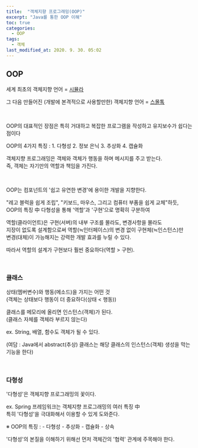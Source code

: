 ```yaml
---
title:  "객체지향 프로그래밍(OOP)"
excerpt: "Java를 통한 OOP 이해"
toc: true
categories:
  - OOP
tags:
  - 객체
last_modified_at: 2020. 9. 30. 05:02
---
```


## OOP

세계 최초의 객체지향 언어 = [<U>시뮬라</U>](https://ko.wikipedia.org/wiki/%EC%8B%9C%EB%AE%AC%EB%9D%BC)

그 다음 만들어진 (개발에 본격적으로 사용할만한) 객체지향 언어 = [<U>스몰톡</U>](https://ko.wikipedia.org/wiki/%EC%8A%A4%EB%AA%B0%ED%86%A0%ED%81%AC)

<br/>

OOP의 대표적인 장점은 특히 거대하고 복잡한 프로그램을 작성하고 유지보수가 쉽다는 점이다 

OOP의 4가지 특징 : 1. 다형성 2. 정보 은닉 3. 추상화 4. 캡슐화

객체지향 프로그래밍은 객체와 객체가 행동을 하며 메시지를 주고 받는다.  
즉, 객체는 자기만의 역할과 책임을 가진다.

<br/>

OOP는 컴포넌트의 '쉽고 유연한 변경'에 용이한 개발을 지향한다.

"레고 블럭을 쉽게 조립", "키보드, 마우스, 그리고 컴퓨터 부품을 쉽게 교체"하듯,  
OOP의 특징 中 다형성을 통해 '역할'과 '구현'으로 명확히 구분하여  

역할(클라이언트)은 구현(서버)의 내부 구조를 몰라도, 변경사항을 몰라도  
지장이 없도록 설계함으로써 역할(≒인터페이스)의 변경 없이 구현체(≒인스턴스)만  
변경(대체)이 가능해지는 강력한 개발 효과를 누릴 수 있다.

따라서 역할의 설계가 구현보다 훨씬 중요하다(역할 > 구현).

<br/>

### 클래스  

상태(멤버변수)와 행동(메소드)을 가지는 어떤 것  
(객체는 상태보다 행동이 더 중요하다(상태 < 행동))

클래스를 메모리에 올리면 인스턴스(객체)가 된다.  
(클래스 자체를 객체라 부르지 않는다)

ex. String, 배열, 함수도 객체가 될 수 있다.

(여담 : Java에서 abstract(추상) 클래스는 해당 클래스의 인스턴스(객체) 생성을 막는 기능을 한다)

<br/>

### 다형성

'다형성'은 객체지향 프로그래밍의 꽃이다.

ex. Spring 프레임워크는 객체지향 프로그래밍의 여러 특징 中  
특히 '다형성'을 극대화해서 이용할 수 있게 도와준다.

※ OOP의 특징 : - 다형성 
                - 추상화 
                - 캡슐화 
                - 상속

'다형성'의 본질을 이해하기 위해선 먼저 객체간의 '협력' 관계에 주목해야 한다.

